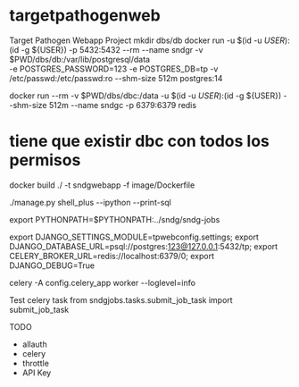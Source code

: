 # targetpathogenweb
Target Pathogen Webapp Project
mkdir dbs/db
docker run -u $(id -u ${USER}):$(id -g ${USER}) -p 5432:5432 --rm --name sndgr -v $PWD/dbs/db:/var/lib/postgresql/data \
-e POSTGRES_PASSWORD=123 -e POSTGRES_DB=tp  -v /etc/passwd:/etc/passwd:ro --shm-size 512m postgres:14

docker run --rm -v $PWD/dbs/dbc:/data -u $(id -u ${USER}):$(id -g ${USER}) --shm-size 512m --name sndgc -p 6379:6379 redis
# tiene que existir dbc con todos los permisos

docker build ./ -t sndgwebapp -f image/Dockerfile


./manage.py shell_plus --ipython --print-sql

export PYTHONPATH=$PYTHONPATH:../sndg/sndg-jobs

export DJANGO_SETTINGS_MODULE=tpwebconfig.settings;
export DJANGO_DATABASE_URL=psql://postgres:123@127.0.0.1:5432/tp;
export CELERY_BROKER_URL=redis://localhost:6379/0;
export DJANGO_DEBUG=True


celery -A config.celery_app worker --loglevel=info


Test celery task
from sndgjobs.tasks.submit_job_task import submit_job_task


TODO
- allauth
- celery
- throttle
- API Key